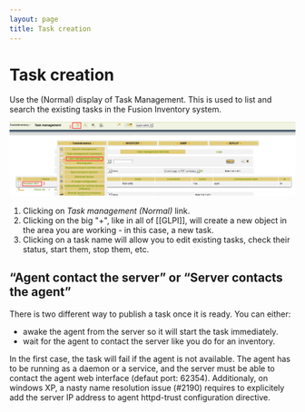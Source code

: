 ```yaml
---
layout: page
title: Task creation
---
```


# Task creation

Use the (Normal) display of Task Management. This is used to list and
search the existing tasks in the Fusion Inventory system.

![](/documentation/documentation/fi4g/deploy/FusionTaskManagementNormalPage.png)

1.  Clicking on _Task management (Normal)_ link.
2.  Clicking on the big "+", like in all of
    [[GLPI]], will create a new object in
    the area you are working - in this case, a new task.
3.  Clicking on a task name will allow you to edit existing tasks, check
    their status, start them, stop them, etc.

## “Agent contact the server” or “Server contacts the agent”

There is two different way to publish a task once it is ready. You can either:

* awake the agent from the server so it will start the task immediately.
* wait for the agent to contact the server like you do for an inventory.

In the first case, the task will fail if the agent is not available. The agent
has to be running as a daemon or a service, and the server must be able to
contact the agent web interface (defaut port: 62354). Additionaly, on windows
XP, a nasty name resolution issue (#2190) requires to explicitely add the
server IP address to agent httpd-trust configuration directive.
